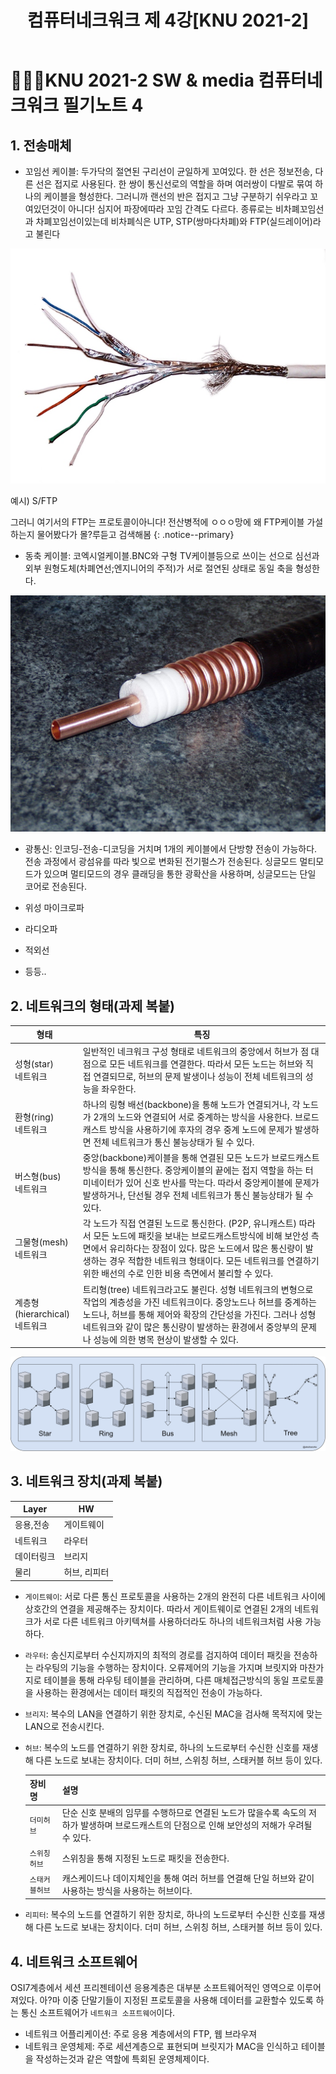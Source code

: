 ﻿---
title: 컴퓨터네크워크 제 4강[KNU 2021-2]
categories:
  - KNU
tags:
  - Network
  - modulation
toc: true
---  

# 👨‍💻🏫KNU 2021-2 SW & media 컴퓨터네크워크 필기노트 4

## 1. 전송매체

- 꼬임선 케이블: 두가닥의 절연된 구리선이 균일하게 꼬여있다. 한 선은 정보전송, 다른 선은 접지로 사용된다. 한 쌍이 통신선로의 역할을 하며 여러쌍이 다발로 묶여 하나의 케이블을 형성한다. 그러니까 랜선의 반은 접지고 그냥 구분하기 쉬우라고 꼬여있던것이 아니다! 심지어 파장에따라 꼬임 간격도 다르다. 종류로는 비차폐꼬임선과 차폐꼬임선이있는데 비차폐식은 UTP, STP(쌍마다차폐)와 FTP(실드레이어)라고 불린다

![cn1](/assets/img/cn1.jpg)

예시) S/FTP
  
그러니 여기서의 FTP는 프로토콜이아니다! 전산병적에 ㅇㅇㅇ망에 왜 FTP케이블 가설하는지 물어봤다가 몰?루듣고 검색해봄 
{: .notice--primary} 

- 동축 케이블: 코엑시얼케이블.BNC와 구형 TV케이블등으로 쓰이는 선으로 심선과 외부 원형도체(차폐연선;엔지니어의 주적)가 서로 절연된 상태로 동일 축을 형성한다.

![cn2](/assets/img/cn2.jpg)

- 광통신: 인코딩-전송-디코딩을 거치며 1개의 케이블에서 단방향 전송이 가능하다. 전송 과정에서 광섬유를 따라 빛으로 변화된 전기펄스가 전송된다. 싱글모드 멀티모드가 있으며 멀티모드의 경우 클래딩을 통한 광확산을 사용하며, 싱글모드는 단일 코어로 전송된다.

- 위성 마이크로파
- 라디오파
- 적외선
- 등등..
  
## 2. 네트워크의 형태(과제 복붙)

|형태|특징|
|-|-|
|성형(star)<br>네트워크|일반적인 네크워크 구성 형태로 네트워크의 중앙에서 허브가 점 대 점으로 모든 네트워크를 연결한다. 따라서 모든 노드는 허브와 직접 연결되므로, 허브의 문제 발생이나 성능이 전체 네트워크의 성능을 좌우한다.|
|환형(ring)<br>네트워크|하나의 링형 배선(backbone)을 통해 노드가 연결되거나, 각 노드가 2개의 노드와 연결되어 서로 중계하는 방식을 사용한다. 브로드캐스트 방식을 사용하기에 후자의 경우 중계 노드에 문제가 발생하면 전체 네트워크가 통신 불능상태가 될 수 있다.|
|버스형(bus)<br>네트워크|중앙(backbone)케이블을 통해 연결된 모든 노드가 브로드캐스트 방식을 통해 통신한다. 중앙케이블의 끝에는 접지 역할을 하는 터미네이터가 있어 신호 반사를 막는다. 따라서 중앙케이블에 문제가 발생하거나, 단선될 경우 전체 네트워크가 통신 불능상태가 될 수 있다.  |
|그물형(mesh)<br>네트워크|각 노드가 직접 연결된 노드로 통신한다. (P2P, 유니캐스트) 따라서 모든 노드에 패킷을 보내는 브로드캐스트방식에 비해 보안성 측면에서 유리하다는 장점이 있다. 많은 노드에서 많은 통신량이 발생하는 경우 적합한 네트워크 형태이다. 모든 네트워크를 연결하기 위한 배선의 수로 인한 비용 측면에서 불리할 수 있다. |
|계층형(hierarchical)<br>네트워크|트리형(tree) 네트워크라고도 불린다. 성형 네트워크의 변형으로 작업의 계층성을 가진 네트워크이다. 중앙노드나 허브를 중계하는 노드나, 허브를 통해 제어와 확장의 간단성을 가진다. 그러나 성형 네트워크와 같이 많은 통신량이 발생하는 환경에서 중앙부의 문제나 성능에 의한 병목 현상이 발생할 수 있다.|

![cn3](/assets/img/cn3.jpg)

## 3. 네트워크 장치(과제 복붙)

|Layer|HW|
|-|-|
|응용,전송|게이트웨이|
|네트워크|라우터|
|데이터링크|브리지|
|물리|허브, 리피터|

- `게이트웨이`: 서로 다른 통신 프로토콜을 사용하는 2개의 완전히 다른 네트워크 사이에 상호간의 연결을 제공해주는 장치이다. 따라서 게이트웨이로 연결된 2개의 네트워크가 서로 다른 네트워크 아키텍쳐를 사용하더라도 하나의 네트워크처럼 사용 가능하다.  
- `라우터`: 송신지로부터 수신지까지의 최적의 경로를 검지하여 데이터 패킷을 전송하는 라우팅의 기능을 수행하는 장치이다. 오류제어의 기능을 가지며 브릿지와 마찬가지로 테이블을 통해 라우팅 테이블을 관리하며, 다른 매체접근방식의 동일 프로토콜을 사용하는 환경에서는 데이터 패킷의 직접적인 전송이 가능하다. 
- `브리지`: 복수의 LAN을 연결하기 위한 장치로, 수신된 MAC을 검사해 목적지에 맞는 LAN으로 전송시킨다.
- `허브`: 복수의 노드를 연결하기 위한 장치로, 하나의 노드로부터 수신한 신호를 재생해 다른 노드로 보내는 장치이다. 더미 허브, 스위칭 허브, 스태커블 허브 등이 있다.
 
  |장비명|설명|
  |-|-|
  |`더미허브`|단순 신호 분배의 임무를 수행하므로 연결된 노드가 많을수록 속도의 저하가 발생하며 브로드캐스트의 단점으로 인해 보안성의 저해가 우려될 수 있다. |
  |`스위칭허브`|스위칭을 통해 지정된 노드로 패킷을 전송한다.|
  |`스태커블허브`|캐스케이드나 데이지체인을 통해 여러 허브를 연결해 단일 허브와 같이 사용하는 방식을 사용하는 허브이다.|

- `리피터`: 복수의 노드를 연결하기 위한 장치로, 하나의 노드로부터 수신한 신호를 재생해 다른 노드로 보내는 장치이다. 더미 허브, 스위칭 허브, 스태커블 허브 등이 있다.

## 4. 네트워크 소프트웨어
OSI7계층에서 세션 프리젠테이션 응용계층은 대부분 소프트웨어적인 영역으로 이루어져있다. 아?마
이중 단말기들이 지정된 프로토콜을 사용해 데이터를 교환할수 있도록 하는 통신 소프트웨어가 `네트워크 소프트웨어`이다.

- 네트워크 어플리케이션: 주로 응용 계층에서의 FTP, 웹 브라우져
- 네트워크 운영체제: 주로 세션계층으로 표현되며 브릿지가 MAC을 인식하고 테이블을 작성하는것과 같은 역할에 특회된 운영체제이다. 
